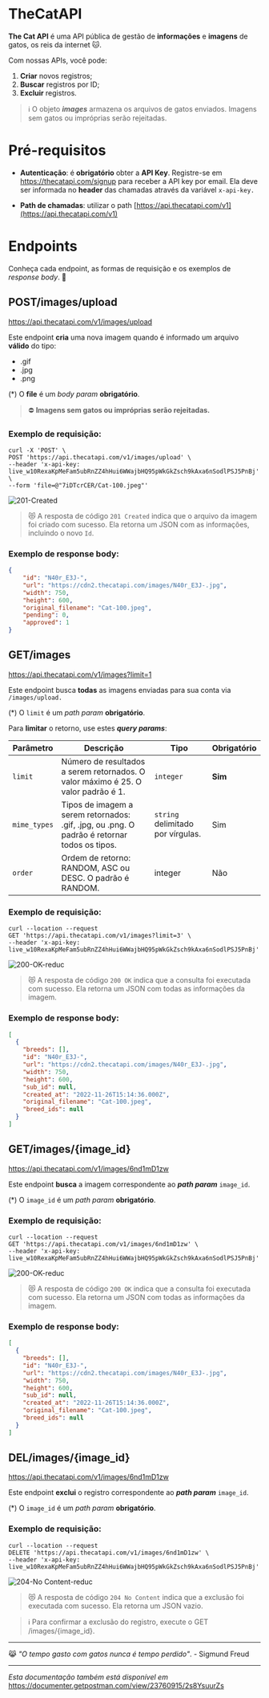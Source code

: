 # TheCatAPI
**The Cat API** é uma API pública de gestão de **informações** e **imagens** de gatos, os reis da internet 🐱.  

Com nossas APIs, você pode:

1.  **Criar** novos registros;
2.  **Buscar** registros por ID;
3.  **Excluir** registros.

> ℹ️ O objeto **_images_** armazena os arquivos de gatos enviados. Imagens sem gatos ou   impróprias serão rejeitadas.

# Pré-requisitos

-   **Autenticação**: é **obrigatório** obter a **API Key**. 
Registre-se em https://thecatapi.com/signup para receber a API key por email.
Ela deve ser informada no **header** das chamadas através da variável `x-api-key.`

-   **Path de chamadas**: utilizar o path [https://api.thecatapi.com/v1](https://api.thecatapi.com/v1)

# Endpoints

Conheça cada endpoint, as formas de requisição e os exemplos de *response body*. 🐾

## POST/images/upload

https://api.thecatapi.com/v1/images/upload

Este endpoint **cria** uma nova imagem quando é informado um arquivo **válido** do tipo:

-   .gif    
-   .jpg    
-   .png    

(*) O **file** é um _body param_  **obrigatório**.

> ⛔ **Imagens sem gatos ou impróprias serão rejeitadas.**

### Exemplo de requisição:

```  
curl -X 'POST' \
POST 'https://api.thecatapi.com/v1/images/upload' \
--header 'x-api-key: live_w10RexaKpMeFam5ubRnZZ4hHui6WWajbHQ95pWkGkZsch9kAxa6nSodlPSJ5PnBj' \
--form 'file=@"7iDTcrCER/Cat-100.jpeg"'
```

![201-Created](https://user-images.githubusercontent.com/27686944/204299738-5dfb178e-0c50-4bc1-b5d2-c5cba44fedfb.jpeg)

> 😻 A resposta de código `201 Created` indica que o arquivo da imagem foi criado com sucesso. Ela retorna um JSON com as informações, incluindo o novo `Id`.

### Exemplo de response body:
``` json
{
    "id": "N40r_E3J-",
    "url": "https://cdn2.thecatapi.com/images/N40r_E3J-.jpg",
    "width": 750,
    "height": 600,
    "original_filename": "Cat-100.jpeg",
    "pending": 0,
    "approved": 1
}
```
## GET/images

https://api.thecatapi.com/v1/images?limit=1

Este endpoint busca **todas** as imagens enviadas para sua conta via `/images/upload.`

(*) O `limit` é um _path param_  **obrigatório**.

Para **limitar** o retorno, use estes _**query params**_:

| Parâmetro	 | Descrição |  Tipo | Obrigatório |
|--|--|--|--|
| `limit` | Número de resultados a serem retornados. O valor máximo é 25. O valor padrão é 1. | `integer` | **Sim**
| `mime_types` | Tipos de imagem a serem retornados: .gif, .jpg, ou .png. O padrão é retornar todos os tipos. | `string` delimitado por vírgulas. | Sim
| `order` | Ordem de retorno: RANDOM, ASC ou DESC. O padrão é RANDOM. | integer | Não

### Exemplo de requisição:

``` 
curl --location --request 
GET 'https://api.thecatapi.com/v1/images?limit=3' \ 
--header 'x-api-key: live_w10RexaKpMeFam5ubRnZZ4hHui6WWajbHQ95pWkGkZsch9kAxa6nSodlPSJ5PnBj'
```

![200-OK-reduc](https://user-images.githubusercontent.com/27686944/204300801-4c2dd4bb-509a-4fe3-8f24-951f39150728.jpeg)


> 😻 A resposta de código `200 OK` indica que a consulta foi executada com sucesso. Ela retorna um JSON com todas as informações da imagem.

### Exemplo de response body:

```  json
[
  {
    "breeds": [],
    "id": "N40r_E3J-",
    "url": "https://cdn2.thecatapi.com/images/N40r_E3J-.jpg",
    "width": 750,
    "height": 600,
    "sub_id": null,
    "created_at": "2022-11-26T15:14:36.000Z",
    "original_filename": "Cat-100.jpeg",
    "breed_ids": null
  }
]
```

## GET/images/{image_id}

https://api.thecatapi.com/v1/images/6nd1mD1zw

Este endpoint **busca** a imagem correspondente ao _**path param**_  `image_id`.

(*) O `image_id` é um _path param_  **obrigatório**.

### Exemplo de requisição:

``` 
curl --location --request 
GET 'https://api.thecatapi.com/v1/images/6nd1mD1zw' \ 
--header 'x-api-key: live_w10RexaKpMeFam5ubRnZZ4hHui6WWajbHQ95pWkGkZsch9kAxa6nSodlPSJ5PnBj'
```
![200-OK-reduc](https://user-images.githubusercontent.com/27686944/204300864-71bca146-bcaa-435c-9b59-d8e9cfc1a232.jpeg)


> 😻 A resposta de código `200 OK` indica que a consulta foi executada com sucesso. Ela retorna um JSON com todas as informações da imagem.

### Exemplo de response body:

```  json 
[
  {
    "breeds": [],
    "id": "N40r_E3J-",
    "url": "https://cdn2.thecatapi.com/images/N40r_E3J-.jpg",
    "width": 750,
    "height": 600,
    "sub_id": null,
    "created_at": "2022-11-26T15:14:36.000Z",
    "original_filename": "Cat-100.jpeg",
    "breed_ids": null
  }
]
```

## DEL/images/{image_id}

https://api.thecatapi.com/v1/images/6nd1mD1zw

Este endpoint **exclui** o registro correspondente ao _**path param**_  `image_id`.

(*) O `image_id` é um _path param_  **obrigatório**.

### Exemplo de requisição:

``` 
curl --location --request 
DELETE 'https://api.thecatapi.com/v1/images/6nd1mD1zw' \ 
--header 'x-api-key: live_w10RexaKpMeFam5ubRnZZ4hHui6WWajbHQ95pWkGkZsch9kAxa6nSodlPSJ5PnBj'
```
![204-No Content-reduc](https://user-images.githubusercontent.com/27686944/204301141-50031ac7-ad10-4e9f-8ce7-2872c7fc5cb8.jpeg)


> 😻 A resposta de código `204 No Content` indica que a exclusão foi executada com sucesso. Ela retorna um JSON vazio.

> ℹ️ Para confirmar a exclusão do registro, execute o GET /images/{image_id}.

***
😹  *"O tempo gasto com gatos nunca é tempo perdido"*. - Sigmund Freud

***

_Esta documentação também está disponível em_ https://documenter.getpostman.com/view/23760915/2s8YsuurZs 


